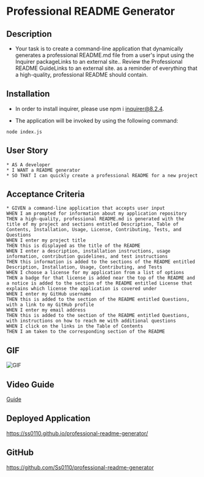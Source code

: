 # Professional README Generator

## Description

- Your task is to create a command-line application that dynamically generates a professional README.md file from a user's input using the Inquirer packageLinks to an external site.. Review the Professional README GuideLinks to an external site. as a reminder of everything that a high-quality, professional README should contain.

## Installation

- In order to install inquirer, please use npm i inquirer@8.2.4.

- The application will be invoked by using the following command:

```
node index.js
```

## User Story

```
* AS A developer
* I WANT a README generator
* SO THAT I can quickly create a professional README for a new project
```

## Acceptance Criteria

```
* GIVEN a command-line application that accepts user input
WHEN I am prompted for information about my application repository
THEN a high-quality, professional README.md is generated with the title of my project and sections entitled Description, Table of Contents, Installation, Usage, License, Contributing, Tests, and Questions
WHEN I enter my project title
THEN this is displayed as the title of the README
WHEN I enter a description, installation instructions, usage information, contribution guidelines, and test instructions
THEN this information is added to the sections of the README entitled Description, Installation, Usage, Contributing, and Tests
WHEN I choose a license for my application from a list of options
THEN a badge for that license is added near the top of the README and a notice is added to the section of the README entitled License that explains which license the application is covered under
WHEN I enter my GitHub username
THEN this is added to the section of the README entitled Questions, with a link to my GitHub profile
WHEN I enter my email address
THEN this is added to the section of the README entitled Questions, with instructions on how to reach me with additional questions
WHEN I click on the links in the Table of Contents
THEN I am taken to the corresponding section of the README
```

## GIF

![GIF](utils/images/gif.gif)

## Video Guide

[Guide](https://drive.google.com/file/d/12ffbYde16eEP1W3rns6e9nbOWbUaY0V9/view)

## Deployed Application

https://ss0110.github.io/professional-readme-generator/

## GitHub

https://github.com/Ss0110/professional-readme-generator

